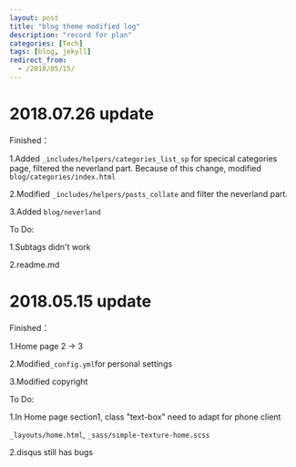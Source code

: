 ```yaml
---
layout: post
title: "blog theme modified log"
description: "record for plan"
categories: [Tech]
tags: [blog, jekyll]
redirect_from:
  - /2018/05/15/
---
```

# 2018.07.26 update

Finished：

1.Added `_includes/helpers/categories_list_sp` for specical categories page, filtered the neverland part. Because of this change, modified `blog/categories/index.html`

2.Modified `_includes/helpers/posts_collate` and filter the neverland part.

3.Added `blog/neverland`

To Do:

1.Subtags didn't work

2.readme.md


# 2018.05.15 update

Finished：

1.Home page 2 -> 3

2.Modified`_config.yml`for personal settings

3.Modified copyright

To Do:

1.In Home page section1, class "text-box" need to adapt for phone client

`_layouts/home.html`, `_sass/simple-texture-home.scss`

2.disqus still has bugs